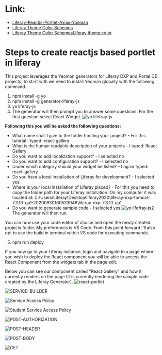 # Link:
* [Liferay-Reactjs-Portlet-Axios-Yoeman](https://www.linkedin.com/pulse/how-build-react-component-liferay-dxp-paul-towers)
* [Liferay Theme Color Schemes](http://www.liferayui.com/color-schemes-in-liferay-theme)
* [Liferay Theme Color SchemesLiferay theme color](https://asbnotebook.com/2017/05/01/liferay-theme-color-schemes)
# Steps to create reactjs based portlet in liferay
This project leverages the Yeoman generators for Liferay DXP and Portal CE projects, to start with we need to install Yeoman globally with the following command.
1. npm install -g yo
2. npm install -g generator-liferay-js
3. yo liferay-js
4. The generator will then prompt you to answer some questions. For the first question select React Widget.
![yo lifefray-js](https://user-images.githubusercontent.com/56108097/105335828-8704ed80-5bfe-11eb-8922-97a9bd5ec09f.png)

**Following this you will be asked the following questions:**
* What name shall I give to the folder hosting your project? - For this tutorial I typed: react-gallery
* What is the human readable description of your projects - I typed: React Gallery
* Do you want to add localization support? - I selected no
* Do you want to add configuration support? - I selected no
* Under which category should your widget be listed? - I again typed: react-gallery
* Do you have a local installation of Liferay for development? - I selected yes
* Where is your local installation of Liferay placed? - For this you need to copy the folder path for your Liferay installation. On my computer it was located at: C:\Users\Liferay\Desktop\liferay2020\liferay-dxp-tomcat-7.3.10-ga1-20200930160533946\liferay-dxp-7.3.10-ga1
* Do you want to generate sample code - I selected yes
![yo lifefray-js2](https://user-images.githubusercontent.com/56108097/105339982-4f4c7480-5c03-11eb-851f-acb734330827.png)
The generator will then run.

You can now use your code editor of choice and open the newly created projects folder. My preferences is VS Code. From this point forward I'll also opt to use the build in terminal within VS code for executing commands.

5. npm run deploy

If you now go to your Liferay instance, login and navigate to a page where you wish to deploy the React component you will be able to access the React Component from the widgets tab in the page edit.

Below you can see our component called "React Gallery" and how it currently renders on the page (It is currently rendering the sample code created by the Liferay Generator).
![react-portlet](https://user-images.githubusercontent.com/56108097/105340225-a0f4ff00-5c03-11eb-856e-75af7978fe6e.png)

![SERVICE-BUILDER](https://user-images.githubusercontent.com/56108097/119019461-dabff180-b9ba-11eb-8375-4212dea647c0.png)

![Service Access Policy](https://user-images.githubusercontent.com/56108097/119021149-b2d18d80-b9bc-11eb-925e-9bbcb07a68d5.jpg)

![Student Service Access Policy](https://user-images.githubusercontent.com/56108097/119021166-b5cc7e00-b9bc-11eb-8d8d-f1dc5fbc77cc.png)

![POST-AUTHORIZATION](https://user-images.githubusercontent.com/56108097/119020214-997c1180-b9bb-11eb-97ec-f9f5c63ec95d.jpg)

![POST-HEADER](https://user-images.githubusercontent.com/56108097/119019535-e9a6a400-b9ba-11eb-8e14-24ec20ae4f0e.png)

![POST-BODY](https://user-images.githubusercontent.com/56108097/119019768-296d8b80-b9bb-11eb-89b1-61b5d3c0539a.png)

![GET](https://user-images.githubusercontent.com/56108097/119020726-350d8200-b9bc-11eb-8805-ba0d7b00720c.jpg)
